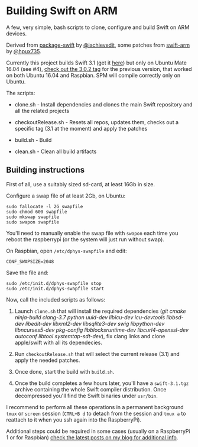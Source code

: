 # Building Swift on ARM


A few, very simple, bash scripts to clone, configure and build Swift on ARM devices. 

Derived from [package-swift](https://github.com/iachievedit/package-swift) by [@iachievedit](https://twitter.com/iachievedit), some patches from [swift-arm](https://github.com/swift-arm/) by [@hpux735](https://twitter.com/hpux735).

Currently this project builds Swift 3.1 (get it [here](https://www.dropbox.com/s/814x8ccin363nou/swift-3.1-RPi23-1604.tgz?dl=0)) but only on Ubuntu Mate 16.04 (see #4), [check out the 3.0.2 tag](https://github.com/uraimo/buildSwiftOnARM/tree/3.0.2) for the previous version, that worked on both Ubuntu 16.04 and Raspbian. SPM will compile correctly only on Ubuntu.



The scripts:

- clone.sh - Install dependencies and clones the main Swift repository and all the related projects

- checkoutRelease.sh - Resets all repos, updates them, checks out a specific tag (3.1 at the moment) and apply the patches

- build.sh - Build

- clean.sh - Clean all build artifacts 


## Building instructions

First of all, use a suitably sized sd-card, at least 16Gb in size.

Configure a swap file of at least 2Gb, on Ubuntu:

    sudo fallocate -l 2G swapfile
    sudo chmod 600 swapfile
    sudo mkswap swapfile
    sudo swapon swapfile
    
You'll need to manually enable the swap file with `swapon` each time you reboot the raspberrypi (or the system will just run without swap).

On Raspbian, open `/etc/dphys-swapfile` and edit:

    CONF_SWAPSIZE=2048
    
Save the file and:

    sudo /etc/init.d/dphys-swapfile stop
    sudo /etc/init.d/dphys-swapfile start
    
Now, call the included scripts as follows:

1. Launch `clone.sh` that will install the required dependencies (_git cmake ninja-build clang-3.7 python uuid-dev libicu-dev icu-devtools libbsd-dev libedit-dev libxml2-dev libsqlite3-dev swig libpython-dev libncurses5-dev pkg-config libblocksruntime-dev libcurl4-openssl-dev autoconf libtool systemtap-sdt-dev_), fix clang links and clone apple/swift with all its dependecies.

2. Run `checkoutRelease.sh` that will select the current release (3.1) and apply the needed patches.

3. Once done, start the build with `build.sh`.

4. Once the build completes a few hours later, you'll have a `swift-3.1.tgz` archive containing the whole Swift compiler distribution. Once decompressed you'll find the Swift binaries under `usr/bin`.

I recommend to perform all these operations in a permanent background `tmux` or `screen` session (`CTRL+B d` to detach from the session and `tmux a` to reattach to it when you ssh again into the RaspberryPi).

Additional steps could be required in some cases (usually on a RaspberryPi 1 or for Raspbian) [check the latest posts on my blog for additional info](https://uraimo.com).
